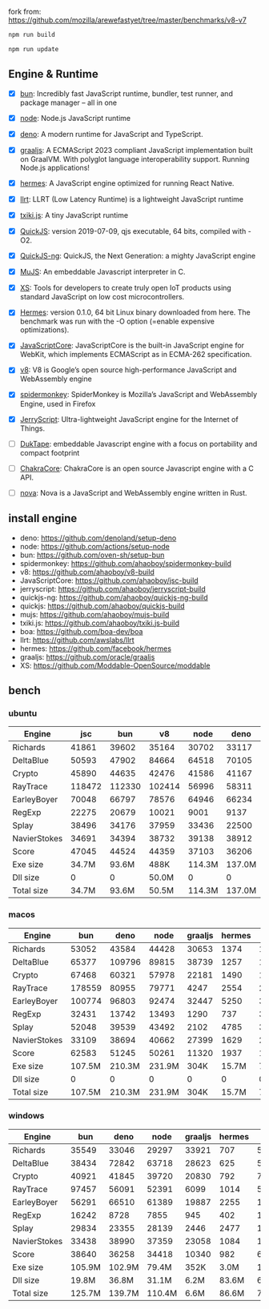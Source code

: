 fork from: https://github.com/mozilla/arewefastyet/tree/master/benchmarks/v8-v7

```bash
npm run build

npm run update
```

## Engine & Runtime

- [x] [bun](https://github.com/oven-sh/bun): Incredibly fast JavaScript runtime, bundler, test runner, and package manager – all in one
- [x] [node](https://github.com/nodejs/node): Node.js JavaScript runtime
- [x] [deno](https://github.com/denoland/deno): A modern runtime for JavaScript and TypeScript.
- [x] [graaljs](https://github.com/oracle/graaljs): A ECMAScript 2023 compliant JavaScript implementation built on GraalVM. With polyglot language interoperability support. Running Node.js applications!
- [x] [hermes](https://github.com/facebook/hermes): A JavaScript engine optimized for running React Native.
- [x] [llrt](https://github.com/awslabs/llrt): LLRT (Low Latency Runtime) is a lightweight JavaScript runtime
- [x] [txiki.js](https://github.com/saghul/txiki.js): A tiny JavaScript runtime
- [x] [QuickJS](https://bellard.org/quickjs/): version 2019-07-09, qjs executable, 64 bits, compiled with -O2.
- [x] [QuickJS-ng](https://github.com/quickjs-ng/quickjs): QuickJS, the Next Generation: a mighty JavaScript engine
- [x] [MuJS](https://github.com/ccxvii/mujs): An embeddable Javascript interpreter in C.
- [x] [XS](https://github.com/Moddable-OpenSource/moddable): Tools for developers to create truly open IoT products using standard JavaScript on low cost microcontrollers.
- [x] [Hermes](https://github.com/facebook/hermes): version 0.1.0, 64 bit Linux binary downloaded from here. The benchmark was run with the -O option (=enable expensive optimizations).
- [x] [JavaScriptCore](https://github.com/WebKit/webkit/tree/main/Source/JavaScriptCore): JavaScriptCore is the built-in JavaScript engine for WebKit, which implements ​ECMAScript as in ​ECMA-262 specification.
- [x] [v8](https://v8.dev/): V8 is Google’s open source high-performance JavaScript and WebAssembly engine
- [x] [spidermonkey](https://spidermonkey.dev/): SpiderMonkey is Mozilla’s JavaScript and WebAssembly Engine, used in Firefox
- [x] [JerryScript](https://github.com/jerryscript-project/jerryscript): Ultra-lightweight JavaScript engine for the Internet of Things.
- [ ] [DukTape](https://github.com/svaarala/duktape): embeddable Javascript engine with a focus on portability and compact footprint
- [ ] [ChakraCore](https://github.com/chakra-core/ChakraCore): ChakraCore is an open source Javascript engine with a C API.
- [ ] [nova](https://github.com/trynova/nova): Nova is a JavaScript and WebAssembly engine written in Rust.


## install engine

- deno: https://github.com/denoland/setup-deno
- node: https://github.com/actions/setup-node
- bun: https://github.com/oven-sh/setup-bun
- spidermonkey: https://github.com/ahaoboy/spidermonkey-build
- v8: https://github.com/ahaoboy/v8-build
- JavaScriptCore: https://github.com/ahaoboy/jsc-build
- jerryscript: https://github.com/ahaoboy/jerryscript-build
- quickjs-ng: https://github.com/ahaoboy/quickjs-ng-build
- quickjs: https://github.com/ahaoboy/quickjs-build
- mujs: https://github.com/ahaoboy/mujs-build
- txiki.js: https://github.com/ahaoboy/txiki.js-build
- boa: https://github.com/boa-dev/boa
- llrt: https://github.com/awslabs/llrt
- hermes: https://github.com/facebook/hermes
- graaljs: https://github.com/oracle/graaljs
- XS: https://github.com/Moddable-OpenSource/moddable


## bench

### ubuntu
| Engine | jsc | bun | v8 | node | deno | spidermonkey | graaljs | hermes | llrt | tjs | qjs | qjs(ng) | mujs | xst | boa | jerry |
| --- | --- | --- | --- | --- | --- | --- | --- | --- | --- | --- | --- | --- | --- | --- | --- | --- |
| Richards | 41861 | 39602 | 35164 | 30702 | 33117 | 13620 | 35870 | 1118 | 808 | 681 | 710 | 688 | 228 | 89.7 | 61 | 258 |
| DeltaBlue | 50593 | 47902 | 84664 | 64518 | 70105 | 12734 | 37681 | 1051 | 748 | 676 | 680 | 645 | 324 | 161 | 55.1 | 273 |
| Crypto | 45890 | 44635 | 42476 | 41586 | 41167 | 17627 | 23288 | 1350 | 685 | 611 | 769 | 602 | 183 | 321 | 80.7 | 285 |
| RayTrace | 118472 | 112330 | 102414 | 56996 | 58311 | 28120 | 5328 | 1551 | 1221 | 1129 | 928 | 993 | 505 | 504 | 166 | 353 |
| EarleyBoyer | 70048 | 66797 | 78576 | 64946 | 66234 | 37504 | 30386 | 3387 | 2012 | 1765 | 1450 | 1488 | 522 | 344 | 194 | 0 |
| RegExp | 22275 | 20679 | 10021 | 9001 | 9137 | 8848 | 1363 | 554 | 198 | 255 | 235 | 239 | 199 | 70.9 | 49.1 | 0 |
| Splay | 38496 | 34176 | 37959 | 33436 | 22500 | 23021 | 2402 | 3620 | 1677 | 1988 | 1700 | 1698 | 1332 | 399 | 227 | 0 |
| NavierStokes | 34691 | 34394 | 38732 | 39138 | 38912 | 21963 | 33390 | 1853 | 1134 | 1055 | 1362 | 1071 | 492 | 749 | 177 | 0 |
| Score | 47045 | 44524 | 44359 | 37103 | 36206 | 18616 | 12394 | 1536 | 887 | 860 | 850 | 802 | 383 | 254 | 107 | 0 |
| Exe size | 34.7M | 93.6M | 488K | 114.3M | 137.0M | 296.3M | 1.1M | 36.0M | 9.1M | 5.1M | 4.6M | 1.3M | 412K | 2.1M | 27.0M | 456K |
| Dll size | 0 | 0 | 50.0M | 0 | 0 | 0 | 0 | 0 | 0 | 0 | 0 | 0 | 0 | 0 | 0 | 0 |
| Total size | 34.7M | 93.6M | 50.5M | 114.3M | 137.0M | 296.3M | 1.1M | 36.0M | 9.1M | 5.1M | 4.6M | 1.3M | 412K | 2.1M | 27.0M | 456K |
### macos
| Engine | bun | deno | node | graaljs | hermes | tjs | qjs(ng) | qjs | llrt | mujs | xst |
| --- | --- | --- | --- | --- | --- | --- | --- | --- | --- | --- | --- |
| Richards | 53052 | 43584 | 44428 | 30653 | 1374 | 1347 | 1354 | 1100 | 783 | 380 | 120 |
| DeltaBlue | 65377 | 109796 | 89815 | 38739 | 1257 | 1353 | 1234 | 1115 | 840 | 574 | 226 |
| Crypto | 67468 | 60321 | 57978 | 22181 | 1490 | 1222 | 1247 | 1327 | 556 | 313 | 573 |
| RayTrace | 178559 | 80955 | 79771 | 4247 | 2554 | 2186 | 1578 | 1264 | 1198 | 1004 | 759 |
| EarleyBoyer | 100774 | 96803 | 92474 | 32447 | 5250 | 3345 | 2595 | 2335 | 1870 | 1119 | 491 |
| RegExp | 32431 | 13742 | 13493 | 1290 | 737 | 314 | 284 | 289 | 160 | 358 | 355 |
| Splay | 52048 | 39539 | 43492 | 2102 | 4785 | 3676 | 2420 | 2540 | 1936 | 1248 | 587 |
| NavierStokes | 33109 | 38694 | 40662 | 27399 | 1629 | 2180 | 2187 | 2570 | 893 | 788 | 1715 |
| Score | 62583 | 51245 | 50261 | 11320 | 1937 | 1590 | 1376 | 1318 | 831 | 637 | 462 |
| Exe size | 107.5M | 210.3M | 231.9M | 304K | 15.7M | 7.1M | 2.0M | 1.8M | 20.2M | 864K | 3.2M |
| Dll size | 0 | 0 | 0 | 0 | 0 | 0 | 0 | 0 | 0 | 0 | 0 |
| Total size | 107.5M | 210.3M | 231.9M | 304K | 15.7M | 7.1M | 2.0M | 1.8M | 20.2M | 864K | 3.2M |
### windows
| Engine | bun | deno | node | graaljs | hermes | qjs | tjs | qjs(ng) | llrt | mujs | boa |
| --- | --- | --- | --- | --- | --- | --- | --- | --- | --- | --- | --- |
| Richards | 35549 | 33046 | 29297 | 33921 | 707 | 565 | 441 | 434 | 420 | 236 | 49 |
| DeltaBlue | 38434 | 72842 | 63718 | 28623 | 625 | 528 | 417 | 396 | 382 | 337 | 42 |
| Crypto | 40921 | 41845 | 39720 | 20830 | 792 | 764 | 379 | 370 | 368 | 184 | 75.1 |
| RayTrace | 97457 | 56091 | 52391 | 6099 | 1014 | 555 | 742 | 578 | 602 | 456 | 133 |
| EarleyBoyer | 56291 | 66510 | 61389 | 19887 | 2255 | 1040 | 1142 | 985 | 1018 | 578 | 147 |
| RegExp | 16242 | 8728 | 7855 | 945 | 402 | 196 | 217 | 188 | 191 | 203 | 43.3 |
| Splay | 29834 | 23355 | 28139 | 2446 | 2477 | 1008 | 1418 | 1018 | 1019 | 579 | 183 |
| NavierStokes | 33438 | 38990 | 37359 | 23058 | 1084 | 1290 | 681 | 670 | 643 | 500 | 164 |
| Score | 38640 | 36258 | 34418 | 10340 | 982 | 654 | 578 | 511 | 510 | 350 | 89 |
| Exe size | 105.9M | 102.9M | 79.4M | 352K | 3.0M | 1.0M | 5.7M | 1.7M | 9.9M | 664K | 27.4M |
| Dll size | 19.8M | 36.8M | 31.1M | 6.2M | 83.6M | 6.9M | 44.3M | 7.3M | 28.3M | 6.9M | 15.0M |
| Total size | 125.7M | 139.7M | 110.4M | 6.6M | 86.6M | 7.9M | 50.0M | 9.0M | 38.2M | 7.5M | 42.4M |
